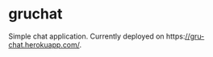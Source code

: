 # gruchat
Simple chat application.  Currently deployed on https:[//gru-chat.herokuapp.com/](//gru-chat.herokuapp.com/).
